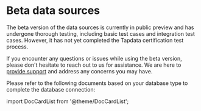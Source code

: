 # Beta data sources

The beta version of the data sources is currently in public preview and has undergone thorough testing, including basic test cases and integration test cases. However, it has not yet completed the Tapdata certification test process. 

If you encounter any questions or issues while using the beta version, please don't hesitate to reach out to us for assistance. We are here to [provide support](mailto:team@tapdata.io) and address any concerns you may have.



Please refer to the following documents based on your database type to complete the database connection:

import DocCardList from '@theme/DocCardList';

<DocCardList />